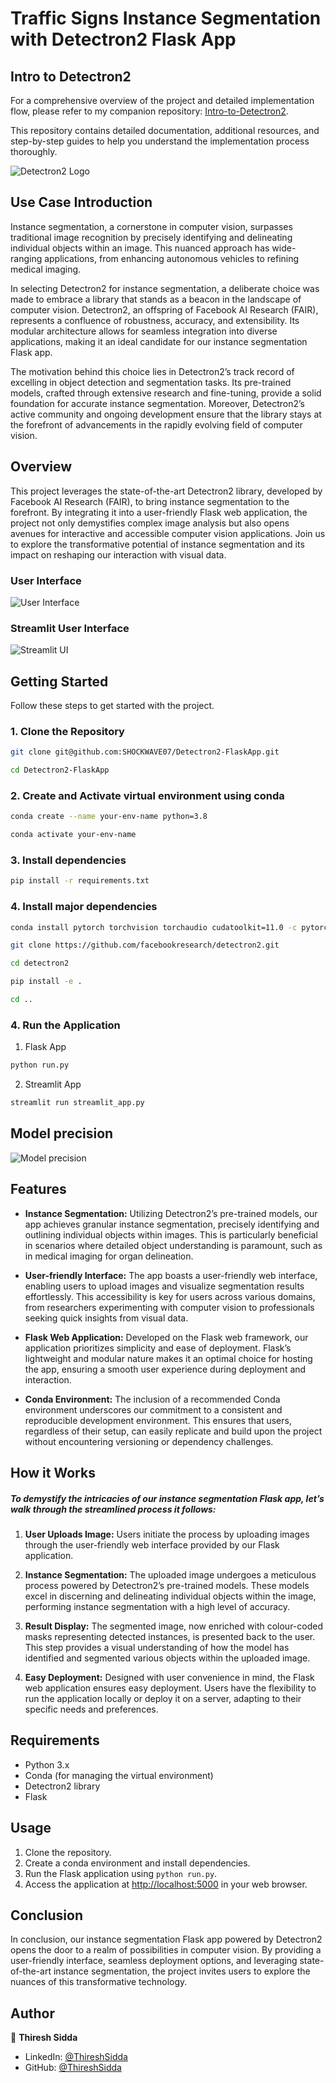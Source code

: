 # Traffic Signs Instance Segmentation with Detectron2 Flask App

## Intro to Detectron2
For a comprehensive overview of the project and detailed implementation flow, please refer to my companion repository: [Intro-to-Detectron2](https://github.com/Thireshsidda/Intro-to-Detectron2).

This repository contains detailed documentation, additional resources, and step-by-step guides to help you understand the implementation process thoroughly.

![Detectron2 Logo](images/detectron2-logo.png)

## Use Case Introduction

Instance segmentation, a cornerstone in computer vision, surpasses traditional image recognition by precisely identifying and delineating individual objects within an image. This nuanced approach has wide-ranging applications, from enhancing autonomous vehicles to refining medical imaging.

In selecting Detectron2 for instance segmentation, a deliberate choice was made to embrace a library that stands as a beacon in the landscape of computer vision. Detectron2, an offspring of Facebook AI Research (FAIR), represents a confluence of robustness, accuracy, and extensibility. Its modular architecture allows for seamless integration into diverse applications, making it an ideal candidate for our instance segmentation Flask app.

The motivation behind this choice lies in Detectron2’s track record of excelling in object detection and segmentation tasks. Its pre-trained models, crafted through extensive research and fine-tuning, provide a solid foundation for accurate instance segmentation. Moreover, Detectron2’s active community and ongoing development ensure that the library stays at the forefront of advancements in the rapidly evolving field of computer vision.

## Overview
This project leverages the state-of-the-art Detectron2 library, developed by Facebook AI Research (FAIR), to bring instance segmentation to the forefront. By integrating it into a user-friendly Flask web application, the project not only demystifies complex image analysis but also opens avenues for interactive and accessible computer vision applications. Join us to explore the transformative potential of instance segmentation and its impact on reshaping our interaction with visual data.

### User Interface

![User Interface](images/ui.png)

### Streamlit User Interface

![Streamlit UI](images/streamlit_ui.png)

## Getting Started

Follow these steps to get started with the project.

### 1. Clone the Repository

```bash
git clone git@github.com:SHOCKWAVE07/Detectron2-FlaskApp.git
```
```bash
cd Detectron2-FlaskApp
```

### 2. Create and Activate virtual environment using conda

```bash
conda create --name your-env-name python=3.8
```
```bash
conda activate your-env-name
```

### 3. Install dependencies

```bash
pip install -r requirements.txt
```

### 4. Install major dependencies

```bash
conda install pytorch torchvision torchaudio cudatoolkit=11.0 -c pytorch
```
```bash
git clone https://github.com/facebookresearch/detectron2.git
```
```bash
cd detectron2
```
```bash
pip install -e .
```
```bash
cd ..
```

### 4. Run the Application

1. Flask App
```bash 
python run.py
```

2. Streamlit App
```bash
streamlit run streamlit_app.py
```

## Model precision

![Model precision](images/precision.jpg)


## Features
- **Instance Segmentation:** Utilizing Detectron2’s pre-trained models, our app achieves granular instance segmentation, precisely identifying and outlining individual objects within images. This is particularly beneficial in scenarios where detailed object understanding is paramount, such as in medical imaging for organ delineation.
  
- **User-friendly Interface:** The app boasts a user-friendly web interface, enabling users to upload images and visualize segmentation results effortlessly. This accessibility is key for users across various domains, from researchers experimenting with computer vision to professionals seeking quick insights from visual data.

- **Flask Web Application:** Developed on the Flask web framework, our application prioritizes simplicity and ease of deployment. Flask’s lightweight and modular nature makes it an optimal choice for hosting the app, ensuring a smooth user experience during deployment and interaction.

- **Conda Environment:** The inclusion of a recommended Conda environment underscores our commitment to a consistent and reproducible development environment. This ensures that users, regardless of their setup, can easily replicate and build upon the project without encountering versioning or dependency challenges.


## How it Works
##### To demystify the intricacies of our instance segmentation Flask app, let’s walk through the streamlined process it follows:
1. **User Uploads Image:** Users initiate the process by uploading images through the user-friendly web interface provided by our Flask application.

2. **Instance Segmentation:** The uploaded image undergoes a meticulous process powered by Detectron2’s pre-trained models. These models excel in discerning and delineating individual objects within the image, performing instance segmentation with a high level of accuracy.

3. **Result Display:** The segmented image, now enriched with colour-coded masks representing detected instances, is presented back to the user. This step provides a visual understanding of how the model has identified and segmented various objects within the uploaded image.

4. **Easy Deployment:** Designed with user convenience in mind, the Flask web application ensures easy deployment. Users have the flexibility to run the application locally or deploy it on a server, adapting to their specific needs and preferences.

## Requirements
- Python 3.x
- Conda (for managing the virtual environment)
- Detectron2 library
- Flask

## Usage
1. Clone the repository.
2. Create a conda environment and install dependencies.
3. Run the Flask application using `python run.py`.
4. Access the application at [http://localhost:5000](http://localhost:5000) in your web browser.

## Conclusion
In conclusion, our instance segmentation Flask app powered by Detectron2 opens the door to a realm of possibilities in computer vision. By providing a user-friendly interface, seamless deployment options, and leveraging state-of-the-art instance segmentation, the project invites users to explore the nuances of this transformative technology.



## Author

👤 **Thiresh Sidda**

* LinkedIn: [@ThireshSidda](https://www.linkedin.com/in/thiresh-sidda)
* GitHub: [@ThireshSidda](https://github.com/Thireshsidda)
